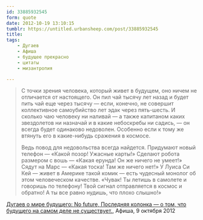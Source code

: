 ```yaml
---
id: 33885932545
form: quote
date: 2012-10-19 13:10:15
tumblr: https://untitled.urbansheep.com/post/33885932545
title: 
tags:
    - Дугаев
    - Афиша
    - будущее прекрасно
    - цитаты
    - мизантропия

---
```


<blockquote>
<p>С точки зрения человека, который живет в будущем, оно ничем не отличается от настоящего. Он пил чай тыся­чу лет назад и будет пить чай еще через тысячу —&nbsp;если, конечно, не совершит коллективное самоубийство лет эдак через пять-шесть. И сколько чаю человеку ни наливай —&nbsp;а также капитаном каких звездолетов ни назначай и в какие небоскребы ни садись, —&nbsp;он всегда будет одинаково недоволен. Особенно если к тому же втянуть его в какие-нибудь сражения в космосе.</p>

<p>Ведь повод для недовольства всегда найдется. Придумают новый телефон —&nbsp;«Какой позор! Ужасные карты!» Сделают робота размером с вошь —&nbsp;«Какая ерунда! Он же ничего не умеет!» Сядут на Марс —&nbsp;«Какая тоска! Там же ничего нет!» У Луиса Си Кей —&nbsp;живет в Америке такой комик —&nbsp;есть чудесный монолог об этом человеческом качестве. «Чувак! Ты летишь в самолете и говоришь по телефону! Твой сигнал отправляется в космос и обратно! А ты все равно нудишь, что плохо слышно!»</p>
</blockquote>

<a href="http://www.afisha.ru/article/no-future/">Дугаев о мире будущего: No future, Последняя колонка — о том, что будущего на самом деле не существует.</a>, Афиша, 9 октября 2012
